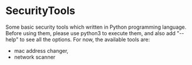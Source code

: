 # SecurityTools
Some basic security tools which written in Python programming language.<br> 
Before using them, please use python3 to execute them, and also add "--help" to see all the options.
For now, the available tools are:
  - mac address changer,
  - network scanner
  
